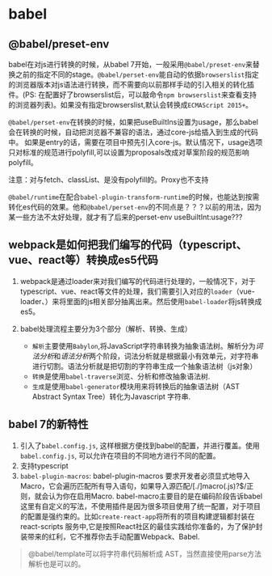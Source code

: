 # babel

## @babel/preset-env

babel在对js进行转换的时候，从babel 7开始，一般采用`@babel/preset-env`来替换之前的指定不同的stage。`@babel/perset-env`能自动的依据`browserslist`指定的浏览器版本对js语法进行转换，而不需要向以前那样手动的引入相关的转化插件。(PS: 在配置好了browserslist后，可以敲命令`npm browserslist`来查看支持的浏览器列表)。如果没有指定browserslist,默认会转换成`ECMAScript 2015+`。

`@babel/perset-env`在转换的时候，如果把useBuiltIns设置为usage，那么babel会在转换的时候，自动把浏览器不兼容的语法，通过core-js给插入到生成的代码中。 如果是entry的话，需要在项目中预先引入core-js。默认情况下，usage选项只对标准的规范进行polyfill,可以设置为proposals改成对草案阶段的规范影响polyfill。

注意：对与fetch、classList、是没有polyfill的。Proxy也不支持

`@babel/runtime`在配合`babel-plugin-transform-runtime`的时候，也能达到按需转化es代码的效果。他和`@babel/perset-env`的不同点是？？？以前的用法，因为某一些方法不太好处理，就才有了后来的perset-env useBuiltInt:usage???

## webpack是如何把我们编写的代码（typescript、vue、react等）转换成es5代码

1. webpack是通过loader来对我们编写的代码进行处理的，一般情况下，对于typescript、vue、react等文件的处理，我们需要引入对应的`loader`（vue-loader、）来将里面的js相关部分抽离出来。然后使用`babel-loader`将js转换成es5。
2. babel处理流程主要分为3个部分（解析、转换、生成）
  
     - `解析`主要使用`Babylon`,将JavaScript字符串转换为抽象语法树。解析分为*词法分析*和*语法分析*两个阶段，词法分析就是根据最小有效单元，对字符串进行切割。语法分析就是把切割的字符串生成一个抽象语法树（js对象）
     - `转换`是使用`babel-traverse`浏览、分析和修改抽象语法树.
     - `生成`是使用`babel-generator`模块用来将转换后的抽象语法树（AST Abstract Syntax Tree）转化为Javascript 字符串.

## babel 7的新特性

1. 引入了`babel.config.js`, 这样根据方便找到babel的配置，并进行覆盖。使用`babel.config.js`, 可以允许在项目的不同地方进行不同的配置。
2. 支持typescript
3. `babel-plugin-macros`: babel-plugin-macros 要求开发者必须显式地导入 Macro，它会遍历匹配所有导入语句，如果导入源匹配/[./]macro(.js)?$/正则，就会认为你在启用Macro. babel-macro主要目的是在编码阶段告诉babel这里有自定义的写法，不使用插件是因为很多项目使用了统一配置，对于项目的配置是强约束的。比如`create-react-app`将所有的项目构建逻辑都封装在react-scripts 服务中,它是按照React社区的最佳实践给你准备的，为了保护封装带来的红利，它不推荐你去手动配置Webpack、Babel.

> @babel/template可以将字符串代码解析成 AST，当然直接使用parse方法解析也是可以的。

